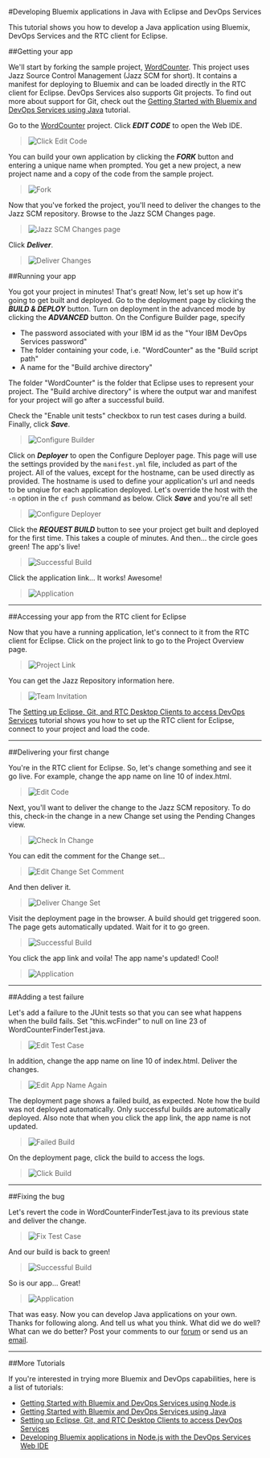 #Developing Bluemix applications in Java with Eclipse and DevOps Services

This tutorial shows you how to develop a Java application using Bluemix, DevOps Services and the RTC client for Eclipse.

##Getting your app

We'll start by forking the sample project, [WordCounter](https://hub.jazz.net/project/pskhadke/WordCounter/overview).
This project uses Jazz Source Control Management (Jazz SCM for short). It contains a manifest for deploying to Bluemix
and can be loaded directly in the RTC client for Eclipse. DevOps Services also supports Git projects. To find out more
about support for Git, check out the
[Getting Started with Bluemix and DevOps Services using Java](/tutorials/jazzeditorjava) tutorial.

Go to the [WordCounter](https://hub.jazz.net/project/pskhadke/WordCounter/overview) project. Click ***EDIT CODE*** to
open the Web IDE.

>	![Click Edit Code](/tutorials/jazzrtc/images/click_edit_code.jpg "Click Edit Code")

You can build your own application by clicking the ***FORK*** button and entering a unique name when prompted. You get
a new project, a new project name and a copy of the code from the sample project.

>	![Fork](/tutorials/jazzrtc/images/fork.jpg "Fork")

Now that you've forked the project, you'll need to deliver the changes to the Jazz SCM repository. Browse to the Jazz
SCM Changes page.

>	![Jazz SCM Changes page](/tutorials/jazzrtc/images/jazzscm.jpg "Jazz SCM Changes page")

Click ***Deliver***.

>	![Deliver Changes](/tutorials/jazzrtc/images/share.jpg "Deliver Changes")

##Running your app

You got your project in minutes! That's great! Now, let's set up how it's going to get built and deployed. Go to the
deployment page by clicking the ***BUILD & DEPLOY*** button. Turn on deployment in the advanced mode by clicking the
***ADVANCED*** button. On the Configure Builder page, specify
	
* The password associated with your IBM id as the "Your IBM DevOps Services password"
* The folder containing your code, i.e. "WordCounter" as the "Build script path"
* A name for the "Build archive directory"	

The folder "WordCounter" is the folder that Eclipse uses to represent your project. The "Build archive directory" is
where the output war and manifest for your project will go after a successful build.

Check the "Enable unit tests" checkbox to run test cases during a build. Finally, click ***Save***.

>	![Configure Builder](/tutorials/jazzrtc/images/configure_builder.jpg "Configure Builder")

Click on ***Deployer*** to open the Configure Deployer page. This page will use the settings provided by the `manifest.yml`
file, included as part of the project. All of the values, except for the hostname, can be used directly as provided. The
hostname is used to define your application's url and needs to be unqiue for each application deployed. Let's override the
host with the `-n` option in the `cf push` command as below. Click ***Save*** and you're all set!

>	![Configure Deployer](/tutorials/jazzrtc/images/configure_deployer.jpg "Configure Deployer")

Click the ***REQUEST BUILD*** button to see your project get built and deployed for the first time. This takes a couple of
minutes. And then... the circle goes green! The app's live!

>	![Successful Build](/tutorials/jazzrtc/images/build1_success.jpg "Successful Build")

Click the application link... It works! Awesome!

>	![Application](/tutorials/jazzrtc/images/app.jpg "Application")

---
##Accessing your app from the RTC client for Eclipse

Now that you have a running application, let's connect to it from the RTC client for Eclipse. Click on the project link to
go to the Project Overview page. 

>	![Project Link](/tutorials/jazzrtc/images/project_link.jpg "Project Link")

You can get the Jazz Repository information here. 

>	![Team Invitation](/tutorials/jazzrtc/images/team_invite.jpg "Team Invitation")

The [Setting up Eclipse, Git, and RTC Desktop Clients to access DevOps Services](/tutorials/clients#working_with_a_jazz_scm_project) tutorial shows you how to
set up the RTC client for Eclipse, connect to your project and load the code.						

---
##Delivering your first change

You're in the RTC client for Eclipse. So, let's change something and see it go live. For example, change the app name on
line 10 of index.html.

>	![Edit Code](/tutorials/jazzrtc/images/edit_code.jpg "Edit Code")

Next, you'll want to deliver the change to the Jazz SCM repository. To do this, check-in the change in a new Change set
using the Pending Changes view.

>	![Check In Change](/tutorials/jazzrtc/images/checkin.jpg "Check In Change")

You can edit the comment for the Change set...

>	![Edit Change Set Comment](/tutorials/jazzrtc/images/edit_comment.jpg "Edit Change Set Comment")

And then deliver it. 

>	![Deliver Change Set](/tutorials/jazzrtc/images/deliver.jpg "Deliver Change Set")

Visit the deployment page in the browser. A build should get triggered soon. The page gets automatically updated. Wait for
it to go green.

>	![Successful Build](/tutorials/jazzrtc/images/build2_success.jpg "Successful Build")

You click the app link and voila! The app name's updated! Cool!

>	![Application](/tutorials/jazzrtc/images/app2.jpg "Application") 

---
##Adding a test failure

Let's add a failure to the JUnit tests so that you can see what happens when the build fails. Set "this.wcFinder" to null
on line 23 of WordCounterFinderTest.java.

>	![Edit Test Case](/tutorials/jazzrtc/images/edit_testcase.jpg "Edit Test Case")

In addition, change the app name on line 10 of index.html. Deliver the changes.

>	![Edit App Name Again](/tutorials/jazzrtc/images/edit_code_2.jpg "Edit App Name Again")

The deployment page shows a failed build, as expected. Note how the build was not deployed automatically. Only successful
builds are automatically deployed. Also note that when you click the app link, the app name is not updated. 

>	![Failed Build](/tutorials/jazzrtc/images/build3_failure.jpg "Failed Build")

On the deployment page, click the build to access the logs.

>	![Click Build](/tutorials/jazzrtc/images/build_log.jpg "Click Build")

---
##Fixing the bug

Let's revert the code in WordCounterFinderTest.java to its previous state and deliver the change.

>	![Fix Test Case](/tutorials/jazzrtc/images/fix_testcase.jpg "Fix Test Case")

And our build is back to green! 

>	![Successful Build](/tutorials/jazzrtc/images/build4_success.jpg "Successful Build")

So is our app... Great!

>	![Application](/tutorials/jazzrtc/images/app3.jpg "Application")
						
That was easy. Now you can develop Java applications on your own. Thanks for following along. And tell us what you think.
What did we do well? What can we do better? Post your comments to our [forum](https://www.ibmdw.net/answers?community=jazzhub)
or send us an [email](mailto:hub%40jazz.net).

---

##More Tutorials

If you're interested in trying more Bluemix and DevOps capabilities, here is a list of tutorials:

* [Getting Started with Bluemix and DevOps Services using Node.js](/tutorials/jazzeditor)
* [Getting Started with Bluemix and DevOps Services using Java](/tutorials/jazzeditorjava)
* [Setting up Eclipse, Git, and RTC Desktop Clients to access DevOps Services](/tutorials/clients)
* [Developing Bluemix applications in Node.js with the DevOps Services Web IDE](/tutorials/jazzweb)
			
